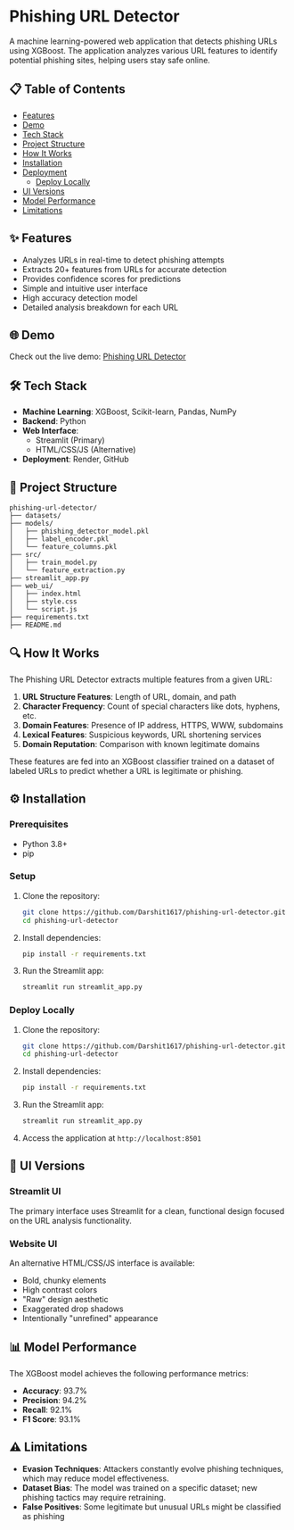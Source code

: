 # Phishing URL Detector

A machine learning-powered web application that detects phishing URLs using XGBoost. The application analyzes various URL features to identify potential phishing sites, helping users stay safe online.


## 📋 Table of Contents
- [Features](#features)
- [Demo](#demo)
- [Tech Stack](#tech-stack)
- [Project Structure](#project-structure)
- [How It Works](#how-it-works)
- [Installation](#installation)
- [Deployment](#deployment)
  - [Deploy Locally](#deploy-locally)
- [UI Versions](#ui-versions)
- [Model Performance](#model-performance)
- [Limitations](#model-performance)

## ✨ Features
- Analyzes URLs in real-time to detect phishing attempts
- Extracts 20+ features from URLs for accurate detection
- Provides confidence scores for predictions
- Simple and intuitive user interface
- High accuracy detection model
- Detailed analysis breakdown for each URL

## 🌐 Demo
Check out the live demo: [Phishing URL Detector](https://phishing-detector-pnz9.onrender.com/)

## 🛠️ Tech Stack
- **Machine Learning**: XGBoost, Scikit-learn, Pandas, NumPy
- **Backend**: Python
- **Web Interface**: 
  - Streamlit (Primary)
  - HTML/CSS/JS (Alternative)
- **Deployment**: Render, GitHub

## 📁 Project Structure
```
phishing-url-detector/
├── datasets/
├── models/
│   ├── phishing_detector_model.pkl
│   ├── label_encoder.pkl
│   └── feature_columns.pkl
├── src/
│   ├── train_model.py
│   └── feature_extraction.py
├── streamlit_app.py
├── web_ui/
│   ├── index.html
│   ├── style.css
│   └── script.js
├── requirements.txt
├── README.md
```

## 🔍 How It Works
The Phishing URL Detector extracts multiple features from a given URL:

1. **URL Structure Features**: Length of URL, domain, and path
2. **Character Frequency**: Count of special characters like dots, hyphens, etc.
3. **Domain Features**: Presence of IP address, HTTPS, WWW, subdomains
4. **Lexical Features**: Suspicious keywords, URL shortening services
5. **Domain Reputation**: Comparison with known legitimate domains

These features are fed into an XGBoost classifier trained on a dataset of labeled URLs to predict whether a URL is legitimate or phishing.

## ⚙️ Installation

### Prerequisites
- Python 3.8+
- pip

### Setup
1. Clone the repository:
   ```bash
   git clone https://github.com/Darshit1617/phishing-url-detector.git
   cd phishing-url-detector
   ```

2. Install dependencies:
   ```bash
   pip install -r requirements.txt
   ```

3. Run the Streamlit app:
   ```bash
   streamlit run streamlit_app.py
   ```


### Deploy Locally

1. Clone the repository:
   ```bash
   git clone https://github.com/Darshit1617/phishing-url-detector.git
   cd phishing-url-detector
   ```

2. Install dependencies:
   ```bash
   pip install -r requirements.txt
   ```

3. Run the Streamlit app:
   ```bash
   streamlit run streamlit_app.py
   ```

4. Access the application at `http://localhost:8501`

## 🎨 UI Versions

### Streamlit UI
The primary interface uses Streamlit for a clean, functional design focused on the URL analysis functionality.

### Website UI
An alternative HTML/CSS/JS interface is available:
- Bold, chunky elements
- High contrast colors
- "Raw" design aesthetic
- Exaggerated drop shadows
- Intentionally "unrefined" appearance



## 📊 Model Performance
The XGBoost model achieves the following performance metrics:

- **Accuracy**: 93.7%
- **Precision**: 94.2%
- **Recall**: 92.1%
- **F1 Score**: 93.1%

## ⚠️ Limitations


- **Evasion Techniques**: Attackers constantly evolve phishing techniques, which may reduce model effectiveness.
- **Dataset Bias**: The model was trained on a specific dataset; new phishing tactics may require retraining.
- **False Positives**: Some legitimate but unusual URLs might be classified as phishing




